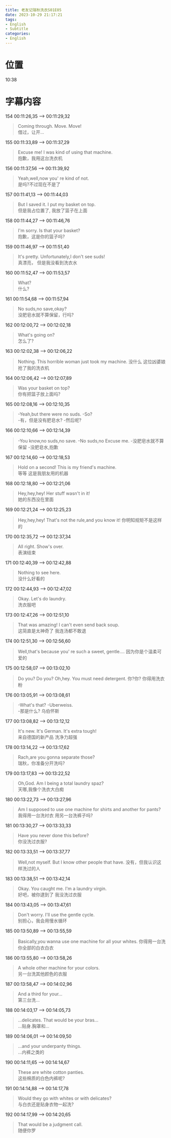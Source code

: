 ```yaml
---
title: 老友记瑞秋洗衣S01E05
date: 2023-10-29 21:17:21
tags:
- English
- Subtitle
categories:
- English
---
```




# 位置

10:38


# 字幕内容


154
00:11:26,35 --> 00:11:29,32    
> Coming through. Move. Move!    
借过，让开…    


155
00:11:33,89 --> 00:11:37,29    
> Excuse me! I was kind of using that machine.    
抱歉，我用这台洗衣机    


156
00:11:37,56 --> 00:11:39,92    
> Yeah,well,now you' re kind of not.    
是吗?不过现在不是了    


157
00:11:41,13 --> 00:11:44,03    
> But I saved it. I put my basket on top.    
但是我占位置了, 我放了篮子在上面    


158
00:11:44,27 --> 00:11:46,76    
> I'm sorry. Is that your basket?    
抱歉，这是你的篮子吗?    


159
00:11:46,97 --> 00:11:51,40    
> It's pretty. Unfortunately,I don't see suds!    
真漂亮， 但是我没看到洗衣水    


160
00:11:52,47 --> 00:11:53,57    
> What?    
什么?    


161
00:11:54,68 --> 00:11:57,94    
> No suds,no save,okay?    
没肥皂水就不算保留，行吗?    


162
00:12:00,72 --> 00:12:02,18    
> What's going on?    
怎么了?    


163
00:12:02,38 --> 00:12:06,22    
> Nothing. This horrible woman just took my     machine.
没什么 这位凶婆娘抢了我的洗衣机    


164
00:12:06,42 --> 00:12:07,89    
> Was your basket on top?    
你有把篮子放上面吗?    


165
00:12:08,16 --> 00:12:10,35    
> -Yeah,but there were no suds. -So?    
-有，但是没有肥皂水? -然后呢?    


166
00:12:10,66 --> 00:12:14,39    
> -You know,no suds,no save. -No suds,no Excuse     me.
-没肥皂水就不算保留 -没肥皂水,抱歉    


167
00:12:14,60 --> 00:12:18,53    
> Hold on a second! This is my friend's machine.    
等等 这是我朋友用的机器    


168
00:12:18,80 --> 00:12:21,06    
> Hey,hey,hey! Her stuff wasn't in it!    
她的东西没在里面    


169
00:12:21,24 --> 00:12:25,23    
> Hey,hey,hey! That's not the rule,and you know     it!
你明知规矩不是这样的    


170
00:12:35,72 --> 00:12:37,34    
> All right. Show's over.    
表演结束    


171
00:12:40,39 --> 00:12:42,88    
> Nothing to see here.    
没什么好看的    


172
00:12:44,93 --> 00:12:47,02    
> Okay. Let's do laundry.    
洗衣服吧    


173
00:12:47,26 --> 00:12:51,10    
> That was amazing! I can't even send back soup.    
这简直是太神奇了 我连汤都不敢退    


174
00:12:51,30 --> 00:12:56,60    
> Well,that's because you' re such a sweet,    gentle....
因为你是个温柔可爱的    


175
00:12:58,07 --> 00:13:02,10    
> Do you? Do you? Oh,hey. You must need     detergent.
你?你? 你得用洗衣粉    


176
00:13:05,91 --> 00:13:08,61    
> -What's that? -Uberweiss.    
-那是什么? 乌伯怀斯    


177
00:13:08,82 --> 00:13:12,12    
> It's new. It's German. It's extra tough!    
来自德国的新产品 洗净力超强    


178
00:13:14,22 --> 00:13:17,62    
> Rach,are you gonna separate those?    
瑞秋，你准备分开洗吗?    


179
00:13:17,83 --> 00:13:22,52    
> Oh,God. Am I being a total laundry spaz?    
天哪,我像个洗衣大白痴    


180
00:13:22,73 --> 00:13:27,96    
> Am I supposed to use one machine for shirts     and another for pants?
我得用一台洗衬衣 用另一台洗裤子吗?    


181
00:13:30,27 --> 00:13:33,33    
> Have you never done this before?    
你没洗过衣服?    


182
00:13:33,51 --> 00:13:37,77    
> Well,not myself. But I know other people that     have.
没有，但我认识这样洗过的人    


183
00:13:38,51 --> 00:13:42,14    
> Okay. You caught me. I'm a laundry virgin.    
好吧，被你逮到了 我没洗过衣服    


184
00:13:43,05 --> 00:13:47,61    
> Don't worry. I'll use the gentle cycle.    
别担心，我会用慢水循环    


185
00:13:50,89 --> 00:13:55,59    
> Basically,you wanna use one machine for all     your whites.
你得用一台洗你全部的白衣白衣    


186
00:13:55,80 --> 00:13:58,26    
> A whole other machine for your colors.    
另一台洗其他颜色的衣服    


187
00:13:58,47 --> 00:14:02,96    
> And a third for your...    
第三台洗…    


188
00:14:03,17 --> 00:14:05,73    
> ...delicates. That would be your bras...    
…贴身.胸罩和…    


189
00:14:06,01 --> 00:14:09,50    
> ...and your underpanty things.    
…内裤之类的    


190
00:14:11,65 --> 00:14:14,67    
> These are white cotton panties.    
这些棉质的白色内裤呢?    


191
00:14:14,88 --> 00:14:17,78    
> Would they go with whites or with delicates?    
与白衣还是贴身衣物一起洗?    


192
00:14:17,99 --> 00:14:20,65    
> That would be a judgment call.    
随便你罗    

